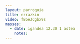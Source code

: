 ```yaml
---
layout: parroquia
title: errazkin
video: fBoeJCgbx9s
masses:
  - date: igandea 12.30 1 astea
    notes:
---
```


